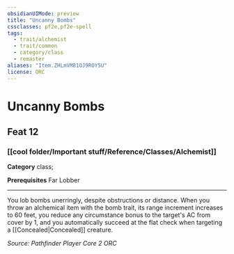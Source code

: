 ```yaml
---
obsidianUIMode: preview
title: "Uncanny Bombs"
cssclasses: pf2e,pf2e-spell
tags:
  - trait/alchemist
  - trait/common
  - category/class
  - remaster
aliases: "Item.ZHLmVM81OJ9ROY5U"
license: ORC
---
```

# Uncanny Bombs
## Feat 12
### [[cool folder/Important stuff/Reference/Classes/Alchemist]]

**Category** class; 



**Prerequisites** Far Lobber
* * *
You lob bombs unerringly, despite obstructions or distance. When you throw an alchemical item with the bomb trait, its range increment increases to 60 feet, you reduce any circumstance bonus to the target's AC from cover by 1, and you automatically succeed at the flat check when targeting a [[Concealed|Concealed]] creature.

*Source: Pathfinder Player Core 2*
*ORC*